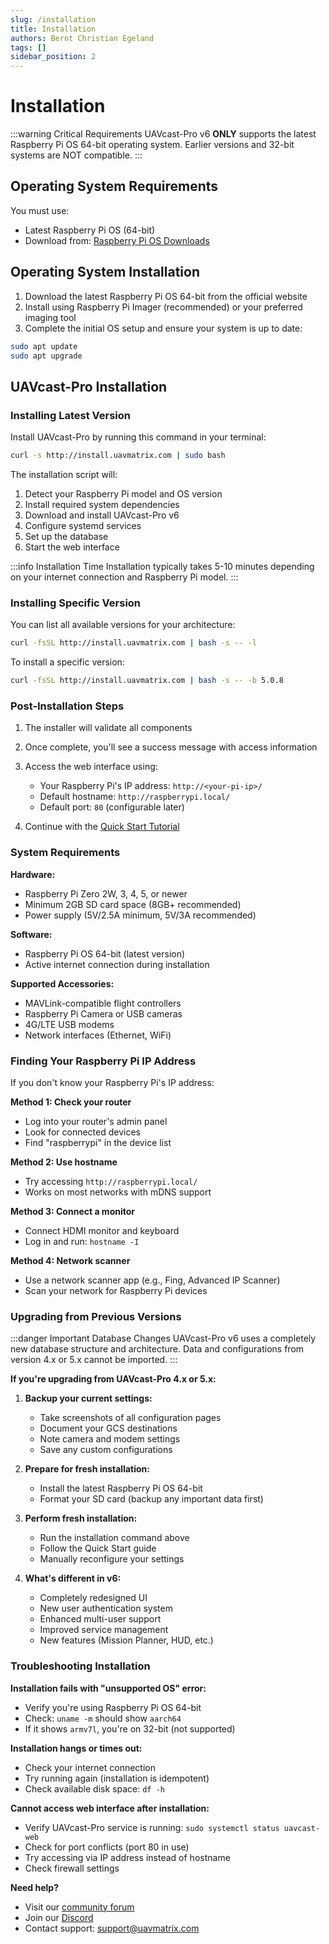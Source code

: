 ```yaml
---
slug: /installation
title: Installation
authors: Bernt Christian Egeland
tags: []
sidebar_position: 2
---
```


# Installation

:::warning Critical Requirements
UAVcast-Pro v6 **ONLY** supports the latest Raspberry Pi OS 64-bit operating system. Earlier versions and 32-bit systems are NOT compatible.
:::

## Operating System Requirements

You must use:
- Latest Raspberry Pi OS (64-bit) 
- Download from: [Raspberry Pi OS Downloads](https://www.raspberrypi.com/software/operating-systems/)

## Operating System Installation

1. Download the latest Raspberry Pi OS 64-bit from the official website
2. Install using Raspberry Pi Imager (recommended) or your preferred imaging tool
3. Complete the initial OS setup and ensure your system is up to date:

```bash
sudo apt update
sudo apt upgrade
```

## UAVcast-Pro Installation

### Installing Latest Version

Install UAVcast-Pro by running this command in your terminal:

```bash
curl -s http://install.uavmatrix.com | sudo bash
```

The installation script will:
1. Detect your Raspberry Pi model and OS version
2. Install required system dependencies
3. Download and install UAVcast-Pro v6
4. Configure systemd services
5. Set up the database
6. Start the web interface

:::info Installation Time
Installation typically takes 5-10 minutes depending on your internet connection and Raspberry Pi model.
:::

### Installing Specific Version

You can list all available versions for your architecture:

```bash
curl -fsSL http://install.uavmatrix.com | bash -s -- -l
```

To install a specific version:

```bash
curl -fsSL http://install.uavmatrix.com | bash -s -- -b 5.0.8
```

### Post-Installation Steps

1. The installer will validate all components
2. Once complete, you'll see a success message with access information
3. Access the web interface using:
   - Your Raspberry Pi's IP address: `http://<your-pi-ip>/`
   - Default hostname: `http://raspberrypi.local/`
   - Default port: `80` (configurable later)


5. Continue with the [Quick Start Tutorial](/docs/6.x/quick-start)

### System Requirements

**Hardware:**
- Raspberry Pi Zero 2W, 3, 4, 5, or newer
- Minimum 2GB SD card space (8GB+ recommended)
- Power supply (5V/2.5A minimum, 5V/3A recommended)

**Software:**
- Raspberry Pi OS 64-bit (latest version)
- Active internet connection during installation

**Supported Accessories:**
- MAVLink-compatible flight controllers
- Raspberry Pi Camera or USB cameras
- 4G/LTE USB modems
- Network interfaces (Ethernet, WiFi)

### Finding Your Raspberry Pi IP Address

If you don't know your Raspberry Pi's IP address:

**Method 1: Check your router**
- Log into your router's admin panel
- Look for connected devices
- Find "raspberrypi" in the device list

**Method 2: Use hostname**
- Try accessing `http://raspberrypi.local/`
- Works on most networks with mDNS support

**Method 3: Connect a monitor**
- Connect HDMI monitor and keyboard
- Log in and run: `hostname -I`

**Method 4: Network scanner**
- Use a network scanner app (e.g., Fing, Advanced IP Scanner)
- Scan your network for Raspberry Pi devices

### Upgrading from Previous Versions

:::danger Important Database Changes
UAVcast-Pro v6 uses a completely new database structure and architecture. Data and configurations from version 4.x or 5.x cannot be imported.
:::

**If you're upgrading from UAVcast-Pro 4.x or 5.x:**

1. **Backup your current settings:**
   - Take screenshots of all configuration pages
   - Document your GCS destinations
   - Note camera and modem settings
   - Save any custom configurations

2. **Prepare for fresh installation:**
   - Install the latest Raspberry Pi OS 64-bit
   - Format your SD card (backup any important data first)

3. **Perform fresh installation:**
   - Run the installation command above
   - Follow the Quick Start guide
   - Manually reconfigure your settings

4. **What's different in v6:**
   - Completely redesigned UI
   - New user authentication system
   - Enhanced multi-user support
   - Improved service management
   - New features (Mission Planner, HUD, etc.)

### Troubleshooting Installation

**Installation fails with "unsupported OS" error:**
- Verify you're using Raspberry Pi OS 64-bit
- Check: `uname -m` should show `aarch64`
- If it shows `armv7l`, you're on 32-bit (not supported)

**Installation hangs or times out:**
- Check your internet connection
- Try running again (installation is idempotent)
- Check available disk space: `df -h`

**Cannot access web interface after installation:**
- Verify UAVcast-Pro service is running: `sudo systemctl status uavcast-web`
- Check for port conflicts (port 80 in use)
- Try accessing via IP address instead of hostname
- Check firewall settings

**Need help?**
- Visit our [community forum](https://discuss.uavmatrix.com)
- Join our [Discord](https://discord.gg/xwqMTXh)
- Contact support: support@uavmatrix.com

